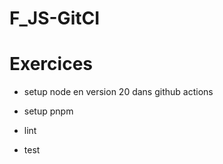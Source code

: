 # F_JS-GitCI

# Exercices

- setup node en version 20 dans github actions
- setup pnpm

- lint
- test
